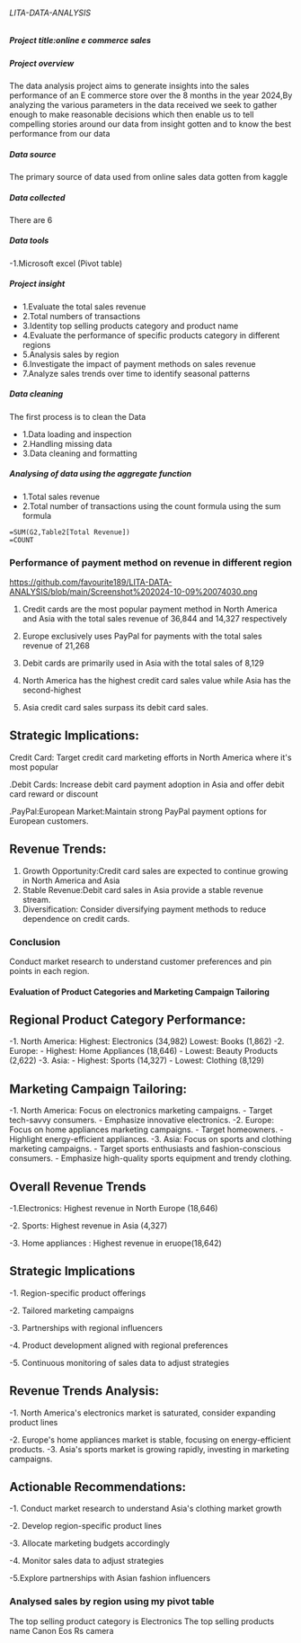 ######  LITA-DATA-ANALYSIS
#####  Project title:online e commerce sales

#####  Project overview
The data analysis project aims to generate insights into the sales performance of an E commerce store over the 8 months in the year 2024,By analyzing the various parameters in the data received we seek to gather enough to make reasonable decisions which then enable us to tell compelling stories around our data from insight gotten and to know the best performance from our data

##### Data source 
The primary source of data used from online sales data gotten from kaggle

#####  Data collected
There are 6 
#####  Data tools
-1.Microsoft excel 
(Pivot table)

#####  Project insight
- 1.Evaluate the total sales revenue 
- 2.Total numbers of transactions
- 3.Identity top selling products category and product name 
- 4.Evaluate the performance of specific products category in different regions 
- 5.Analysis sales by region
- 6.Investigate the impact of payment methods on sales revenue 
- 7.Analyze sales trends over time to identify seasonal patterns
  
#####  Data cleaning
The first process is to clean the Data
- 1.Data loading and inspection 
- 2.Handling missing data
- 3.Data cleaning and formatting
    
#####  Analysing of data using the aggregate function
- 1.Total sales revenue
- 2.Total number of transactions
using the count formula
using the sum formula

 ```excel
 =SUM(G2,Table2[Total Revenue])
=COUNT
```
### Performance of payment method on revenue in different region 
https://github.com/favourite189/LITA-DATA-ANALYSIS/blob/main/Screenshot%202024-10-09%20074030.png

1. Credit cards are the most popular payment method in North America and Asia with the total sales revenue of 36,844 and 14,327 respectively

2. Europe exclusively uses PayPal for payments with the total sales revenue of 21,268

3. Debit cards are primarily used in Asia with the total sales of 8,129

4. North America has the highest credit card sales value while Asia has the second-highest

5. Asia credit card sales surpass its debit card sales.


## Strategic Implications:

Credit Card:  Target credit card marketing efforts in North America where it's most popular 

.Debit Cards: Increase debit card payment adoption in Asia and offer debit card reward or discount 

.PayPal:European Market:Maintain strong PayPal payment options for European customers.

## Revenue Trends:

1. Growth Opportunity:Credit card sales are expected to continue growing in North America and Asia
2. Stable Revenue:Debit card sales in Asia provide a stable revenue stream.
3. Diversification: Consider diversifying payment methods to reduce dependence on credit cards.

### Conclusion
 Conduct market research to understand customer preferences and pin points in each region.

#### Evaluation of Product Categories and Marketing Campaign Tailoring

## Regional Product Category Performance:

-1. North America:
    Highest: Electronics (34,982)
    Lowest: Books (1,862)
-2. Europe:
    - Highest: Home Appliances (18,646)
    - Lowest: Beauty Products (2,622)
-3. Asia:
    - Highest: Sports (14,327)
    - Lowest: Clothing (8,129)

## Marketing Campaign Tailoring:

-1. North America: Focus on electronics marketing campaigns.
    - Target tech-savvy consumers.
    - Emphasize innovative electronics.
-2. Europe: Focus on home appliances marketing campaigns.
    - Target homeowners.
    - Highlight energy-efficient appliances.
-3. Asia: Focus on sports and clothing marketing campaigns.
    - Target sports enthusiasts and fashion-conscious consumers.
    - Emphasize high-quality sports equipment and trendy clothing.

## Overall Revenue Trends

-1.Electronics: Highest revenue in North Europe (18,646)

-2. Sports: Highest revenue in Asia (4,327)

-3. Home appliances : Highest revenue in eruope(18,642)

## Strategic Implications

-1. Region-specific product offerings
 
-2. Tailored marketing campaigns
 
-3. Partnerships with regional influencers
 
-4. Product development aligned with regional preferences
 
-5. Continuous monitoring of sales data to adjust strategies

## Revenue Trends Analysis:

-1. North America's electronics market is saturated, consider expanding product lines
   
-2. Europe's home appliances market is stable, focusing on energy-efficient products.
-3. Asia's sports market is growing rapidly, investing in marketing campaigns.


## Actionable Recommendations:

-1. Conduct market research to understand Asia's clothing market growth
  
-2. Develop region-specific product lines

-3. Allocate marketing budgets accordingly
 
-4. Monitor sales data to adjust strategies
 
-5.Explore partnerships with Asian fashion influencers


### Analysed sales by region using my pivot table



The top selling product category is Electronics 
The top selling products name
Canon Eos Rs camera









